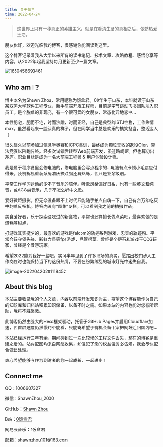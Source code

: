 ```yaml
---
title: 关于博主
time: 2022-04-24
---
```


> 这世界上只有一种真正的英雄主义，就是在看清生活的真相之后，依然热爱生活。

朋友你好，欢迎光临我的博客，很感谢你能阅读到这里。

这个博客记录着我从大学以来所有的读书笔记、技术文章、攻略教程、感悟分享等内容，从2022年起我坚持每月更新至少一篇文章。

![1650456693461](https://shawnzhou-image.oss-cn-beijing.aliyuncs.com/blog/image1650456693461.jpg)

## Who am I？

博主本名为Shawn Zhou，常用昵称为饭盒君。00年生于山东，本科就读于山东某双非大学软件工程专业，新手前端开发工程师，目前是字节跳动飞书团队准入职员工。是个脱单的非现充，有一个很可爱的女朋友，常态化异地恋中...

本性肥宅，肥而不宅，时而沙雕，时而正经，自己是典型的ISTJ性格，工作热情max。虽然看起来一脸认真的样子，但在同学当中总是欢乐的搞笑担当，整活达人（

很久很久以前参加过信息学奥赛和ICPC集训，最终成为颗粒无收的退役OIer，算法竞赛以陪跑告终。经多次试错后转型Web前端开发，虽道路崎岖，但也算初出茅庐。职业目标是成为一名大前端工程师 & 用户体验设计师。

我是属于程序员里会修电脑的，修电脑里会写点程序的...电脑有点卡顿小毛病应付得来，装机拆机重装系统清灰换硅脂还算熟练，但只是业余级别。

平常工作学习运动必少不了音乐的陪伴。听歌风格偏好日系，也有一些英文和纯音，或ACG类音乐，几乎不怎么听中文歌。

爱好微距摄影，但无奈设备跟不上时代只能随手拍点自嗨一下，自己有台万年吃灰中的单反相机。博客内设有“图集”专栏，可以看到我之前的拍摄作品。

美食爱好者，乐于探索没吃过的新食物，平常也还算擅长做点菜吧，最喜欢做的是蛋糕等甜点。

打游戏其实挺少的，最喜欢的游戏是falcom的轨迹系列游戏，忠实的轨迹粉。平常会玩守望先锋，彩虹六号等fps游戏，尽管很菜。曾经是个炉石和游戏王OCG玩家，曾经是个音游玩家。

希望2022能对我好一些吧，实习半年见到了许多职场的真实，愿踏出校门步入工作岗位时也能保持当下的这份热情，不要在纷繁缭乱的城市灯光中迷失自我。

![image-20220420201118452](https://shawnzhou-image.oss-cn-beijing.aliyuncs.com/blog/imageimage-20220420201118452.png)

## About this blog

本站主要收录我的个人文章，内容以前端开发知识为主，期望这个博客能作为自己的知识库和归档站积累知识储备，以备不时之需。如果本站的内容也能对您有所帮助，我将不胜感激。

此博客仍然由强大的Hexo框架驱动，托管于GitHub Pages并启用Cloudflare加速，但首屏速度仍然慢的不能看，只能寄希望于有机会备个案把网站迁回国内吧...

本站已经运行三年有余，期间碰到过一次比较惨的工程文件丢失，现在的博客是重建之后的。站内配图均来自网络收集，如侵犯了您的权益请务必告知，我会尽快配合做出处理。

衷心希望能够与作为到访者的您一起成长，一起进步！

## Connect me

QQ：1006607327

微信：ShawnZhou_2000

GitHub：[Shawn Zhou](https://github.com/ShawnZhou2000)

B站：[0饭盒君](https://space.bilibili.com/396160)

网易云音乐：1饭盒君

邮箱：[shawnzhou101@163.com](mailto:shawnzhou101@163.com)
